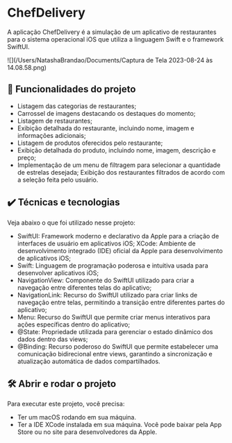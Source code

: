 # ChefDelivery

A aplicação ChefDelivery é a simulação de um aplicativo de restaurantes para o sistema operacional iOS que utiliza a linguagem Swift e o framework SwiftUI.

![](/Users/NatashaBrandao/Documents/Captura de Tela 2023-08-24 às 14.08.58.png)


## 🔨 Funcionalidades do projeto

* Listagem das categorias de restaurantes;
* Carrossel de imagens destacando os destaques do momento;
* Listagem de restaurantes;
* Exibição detalhada do restaurante, incluindo nome, imagem e informações adicionais;
* Listagem de produtos oferecidos pelo restaurante;
* Exibição detalhada do produto, incluindo nome, imagem, descrição e preço;
* Implementação de um menu de filtragem para selecionar a quantidade de estrelas desejada;
Exibição dos restaurantes filtrados de acordo com a seleção feita pelo usuário.

## ✔️ Técnicas e tecnologias

Veja abaixo o que foi utilizado nesse projeto:

* SwiftUI: Framework moderno e declarativo da Apple para a criação de interfaces de usuário em aplicativos iOS;
XCode: Ambiente de desenvolvimento integrado (IDE) oficial da Apple para desenvolvimento de aplicativos iOS;
* Swift: Linguagem de programação poderosa e intuitiva usada para desenvolver aplicativos iOS;
* NavigationView: Componente do SwiftUI utilizado para criar a navegação entre diferentes telas do aplicativo;
* NavigationLink: Recurso do SwiftUI utilizado para criar links de navegação entre telas, permitindo a transição entre diferentes partes do aplicativo;
* Menu: Recurso do SwiftUI que permite criar menus interativos para ações específicas dentro do aplicativo;
* @State: Propriedade utilizada para gerenciar o estado dinâmico dos dados dentro das views;
* @Binding: Recurso poderoso do SwiftUI que permite estabelecer uma comunicação bidirecional entre views, garantindo a sincronização e atualização automática de dados compartilhados.

## 🛠️ Abrir e rodar o projeto

Para executar este projeto, você precisa:

* Ter um macOS rodando em sua máquina.
* Ter a IDE XCode instalada em sua máquina. Você pode baixar pela App Store ou no site para desenvolvedores da Apple.
